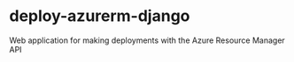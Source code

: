 deploy-azurerm-django
================
Web application for making deployments with the Azure Resource Manager API